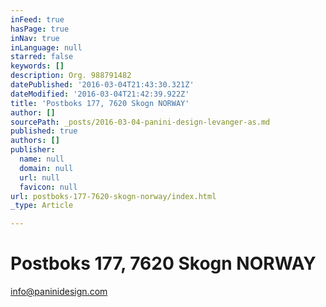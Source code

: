 ```yaml
---
inFeed: true
hasPage: true
inNav: true
inLanguage: null
starred: false
keywords: []
description: Org. 988791482
datePublished: '2016-03-04T21:43:30.321Z'
dateModified: '2016-03-04T21:42:39.922Z'
title: 'Postboks 177, 7620 Skogn NORWAY'
author: []
sourcePath: _posts/2016-03-04-panini-design-levanger-as.md
published: true
authors: []
publisher:
  name: null
  domain: null
  url: null
  favicon: null
url: postboks-177-7620-skogn-norway/index.html
_type: Article

---
```

# Postboks 177, 7620 Skogn NORWAY

[info@paninidesign.com][0]

[0]: mailto:info@paninidesign.com